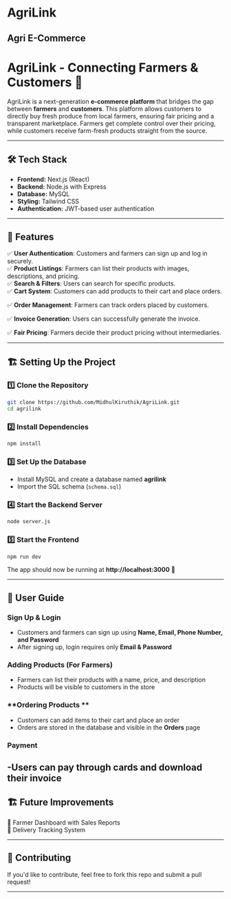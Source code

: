 # AgriLink
Agri E-Commerce
---

# AgriLink - Connecting Farmers & Customers 🌱  

AgriLink is a next-generation **e-commerce platform** that bridges the gap between **farmers** and **customers**. This platform allows customers to directly buy fresh produce from local farmers, ensuring fair pricing and a transparent marketplace. Farmers get complete control over their pricing, while customers receive farm-fresh products straight from the source.  

---

## 🛠 Tech Stack  

- **Frontend:** Next.js (React)  
- **Backend:** Node.js with Express  
- **Database:** MySQL  
- **Styling:** Tailwind CSS  
- **Authentication:** JWT-based user authentication  

---

## 🚀 Features  

✅ **User Authentication**: Customers and farmers can sign up and log in securely.  
✅ **Product Listings**: Farmers can list their products with images, descriptions, and pricing.  
✅ **Search & Filters**: Users can search for specific products.  
✅ **Cart System**: Customers can add products to their cart and place orders. 

✅ **Order Management**: Farmers can track orders placed by customers. 

✅ **Invoice Generation**: Users can successfully generate the invoice.

✅ **Fair Pricing**: Farmers decide their product pricing without intermediaries.  

---

## 🏗 Setting Up the Project  

### 1️⃣ Clone the Repository  
```bash
git clone https://github.com/MidhulKiruthik/AgriLink.git
cd agrilink
```

### 2️⃣ Install Dependencies  
```bash
npm install
```

### 3️⃣ Set Up the Database  
- Install MySQL and create a database named **agrilink**  
- Import the SQL schema (`schema.sql`)  

### 4️⃣ Start the Backend Server  
```bash
node server.js
```

### 5️⃣ Start the Frontend  
```bash
npm run dev
```

The app should now be running at **http://localhost:3000** 🎉  

---

## 🛒 User Guide  

### **Sign Up & Login**  
- Customers and farmers can sign up using **Name, Email, Phone Number, and Password**  
- After signing up, login requires only **Email & Password**  

### **Adding Products (For Farmers)**  
- Farmers can list their products with a name, price, and description  
- Products will be visible to customers in the store  

### **Ordering Products **  
- Customers can add items to their cart and place an order  
- Orders are stored in the database and visible in the **Orders** page

### **Payment**
-Users can pay through cards and download their invoice
---


## 🏗 Future Improvements   
🔹 Farmer Dashboard with Sales Reports  
🔹 Delivery Tracking System  

---

## 📝 Contributing  
If you'd like to contribute, feel free to fork this repo and submit a pull request!  

---

